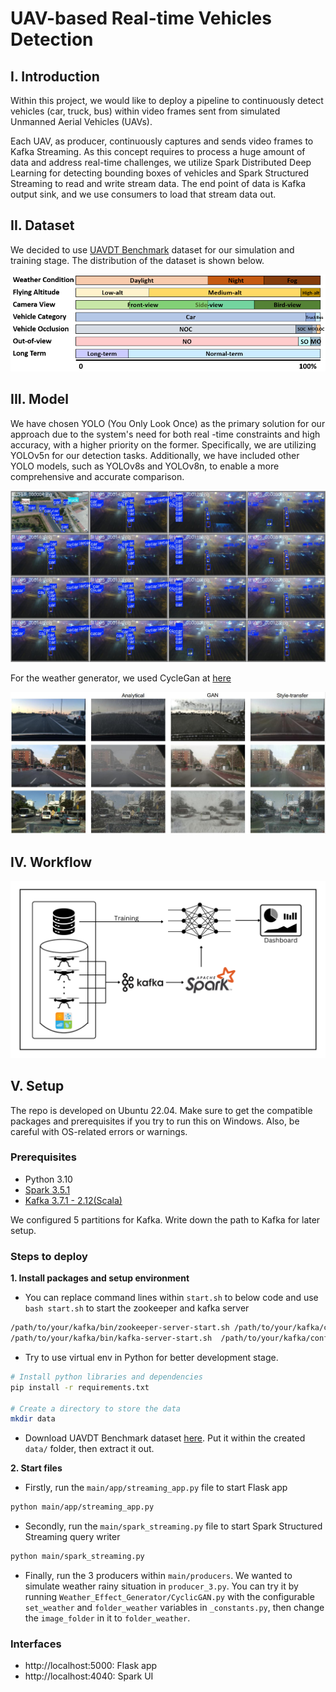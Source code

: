 # UAV-based Real-time Vehicles Detection



## I. Introduction

Within this project, we would like to deploy a pipeline to continuously detect vehicles (car, truck, bus) within video 
frames sent from simulated Unmanned Aerial Vehicles (UAVs). 

Each UAV, as producer, continuously captures and sends video frames to Kafka Streaming. As this concept requires to
process a huge amount of data and address real-time challenges, we utilize Spark Distributed Deep Learning for detecting
bounding boxes of vehicles and Spark Structured Streaming to read and write stream data. The end point of data is Kafka 
output sink, and we use consumers to load that stream data out.

## II. Dataset

We decided to use [UAVDT Benchmark](https://sites.google.com/view/grli-uavdt/%E9%A6%96%E9%A1%B5)
dataset for our simulation and training stage. The distribution of the dataset is shown below.

![](images/UAVDT_distribution.png)

## III. Model

We have chosen YOLO (You Only Look Once) as the primary solution for our approach due to the system's need for both real
-time constraints and high accuracy, with a higher priority on the former. Specifically, we are utilizing YOLOv5n for 
our detection tasks. Additionally, we have included other YOLO models, such as YOLOv8s and YOLOv8n, to enable a more 
comprehensive and accurate comparison.

![](images/prediction.jpg)

For the weather generator, we used CycleGan at [here](https://github.com/hgupta01/Weather_Effect_Generator)

![](Weather_Effect_Generator/images/weather_effect.jpg)

## IV. Workflow

![](images/System.png)

## V. Setup

The repo is developed on Ubuntu 22.04. Make sure to get the compatible packages and prerequisites if you try to run this
on Windows. Also, be careful with OS-related errors or warnings.

### Prerequisites

- Python 3.10
- [Spark 3.5.1](https://downloads.apache.org/spark/spark-3.5.1/spark-3.5.1-bin-hadoop3.tgz)
- [Kafka 3.7.1 - 2.12(Scala)](https://downloads.apache.org/kafka/3.7.1/kafka_2.12-3.7.1.tgz)

We configured 5 partitions for Kafka. Write down the path to Kafka for later setup.

### Steps to deploy

**1. Install packages and setup environment**

- You can replace command lines within `start.sh` to below code and use `bash start.sh` to start the zookeeper and kafka
server
```bash
/path/to/your/kafka/bin/zookeeper-server-start.sh /path/to/your/kafka/config/zookeeper.properties |
/path/to/your/kafka/bin/kafka-server-start.sh  /path/to/your/kafka/config/server.properties
```
- Try to use virtual env in Python for better development stage.
```bash
# Install python libraries and dependencies
pip install -r requirements.txt

# Create a directory to store the data
mkdir data
```
- Download UAVDT Benchmark dataset [here](https://drive.google.com/file/d/1m8KA6oPIRK_Iwt9TYFquC87vBc_8wRVc/view). Put 
it within the created `data/` folder, then extract it out.

**2. Start files**

- Firstly, run the `main/app/streaming_app.py` file to start Flask app
```bash
python main/app/streaming_app.py
```
- Secondly, run the `main/spark_streaming.py` file to start Spark Structured Streaming query writer
```bash
python main/spark_streaming.py
```
- Finally, run the 3 producers within `main/producers`. We wanted to simulate weather rainy situation in `producer_3.py`.
You can try it by running `Weather_Effect_Generator/CyclicGAN.py` with the configurable `set_weather` and
`folder_weather` variables  in `_constants.py`, then change the `image_folder` in it to `folder_weather`.

### Interfaces

- http://localhost:5000: Flask app
- http://localhost:4040: Spark UI

